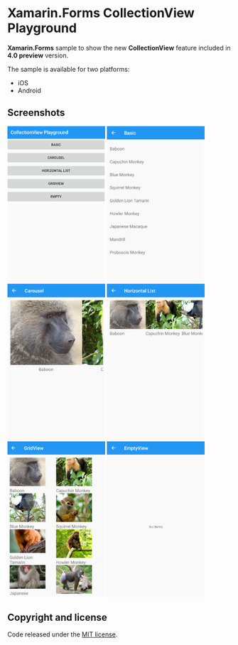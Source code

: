 # Xamarin.Forms CollectionView Playground

**Xamarin.Forms** sample to show the new **CollectionView** feature included in **4.0 preview** version.

The sample is available for two platforms:

- iOS
- Android

## Screenshots

<img src="images/collectionview01.png" Width="220" /> <img src="images/collectionview02.png" Width="220" /> <img src="images/collectionview03.png" Width="220" /> <img src="images/collectionview04.png" Width="220" /> <img src="images/collectionview05.png" Width="220" /> <img src="images/collectionview06.png" Width="220" /> 

## Copyright and license

Code released under the [MIT license](https://opensource.org/licenses/MIT).